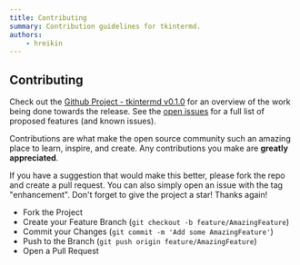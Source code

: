 ```yaml
---
title: Contributing
summary: Contribution guidelines for tkintermd.
authors:
    - hreikin
---
```

## Contributing

Check out the [Github Project - tkintermd v0.1.0](https://github.com/users/hreikin/projects/1/) for an overview of the work being done towards the release.
See the [open issues](https://github.com/hreikin/tkintermd/issues) for a full list of proposed features (and known issues).

Contributions are what make the open source community such an amazing place to learn, inspire, and create. Any contributions you make are **greatly appreciated**.

If you have a suggestion that would make this better, please fork the repo and create a pull request. You can also simply open an issue with the tag "enhancement".
Don't forget to give the project a star! Thanks again!

- Fork the Project
- Create your Feature Branch (`git checkout -b feature/AmazingFeature`)
- Commit your Changes (`git commit -m 'Add some AmazingFeature'`)
- Push to the Branch (`git push origin feature/AmazingFeature`)
- Open a Pull Request
